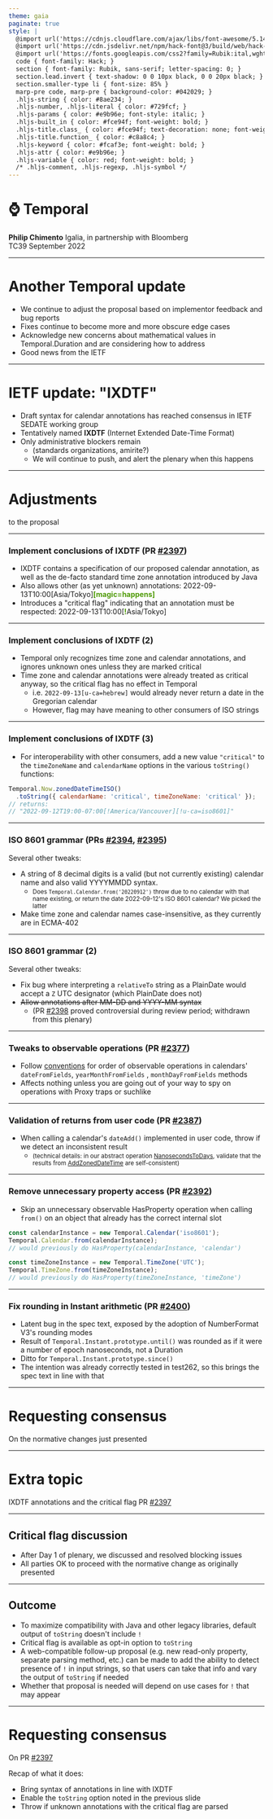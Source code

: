 ```yaml
---
theme: gaia
paginate: true
style: |
  @import url('https://cdnjs.cloudflare.com/ajax/libs/font-awesome/5.14.0/css/all.min.css');
  @import url('https://cdn.jsdelivr.net/npm/hack-font@3/build/web/hack-subset.css');
  @import url('https://fonts.googleapis.com/css2?family=Rubik:ital,wght@0,400;0,700;1,400;1,700&display=swap');
  code { font-family: Hack; }
  section { font-family: Rubik, sans-serif; letter-spacing: 0; }
  section.lead.invert { text-shadow: 0 0 10px black, 0 0 20px black; }
  section.smaller-type li { font-size: 85% }
  marp-pre code, marp-pre { background-color: #042029; }
  .hljs-string { color: #8ae234; }
  .hljs-number, .hljs-literal { color: #729fcf; }
  .hljs-params { color: #e9b96e; font-style: italic; }
  .hljs-built_in { color: #fce94f; font-weight: bold; }
  .hljs-title.class_ { color: #fce94f; text-decoration: none; font-weight: bold; }
  .hljs-title.function_ { color: #c8a8c4; }
  .hljs-keyword { color: #fcaf3e; font-weight: bold; }
  .hljs-attr { color: #e9b96e; }
  .hljs-variable { color: red; font-weight: bold; }
  /* .hljs-comment, .hljs-regexp, .hljs-symbol */
---
```


<!--
_class: invert lead
-->

# ⌚ **Temporal**

**Philip Chimento**
Igalia, in partnership with Bloomberg  
TC39 September 2022

---

# Another Temporal update

- We continue to adjust the proposal based on implementor feedback and bug reports
- Fixes continue to become more and more obscure edge cases
- Acknowledge new concerns about mathematical values in Temporal.Duration and are considering how to address
- Good news from the IETF

---

# IETF update: "IXDTF"

- Draft syntax for calendar annotations has reached consensus in IETF SEDATE working group
- Tentatively named **IXDTF** (Internet Extended Date-Time Format)
- Only administrative blockers remain
  * (standards organizations, amirite?)
  * We will continue to push, and alert the plenary when this happens

---

<!-- _class: invert lead -->

# Adjustments
to the proposal

---

### Implement conclusions of IXDTF (PR [#2397](https://github.com/tc39/proposal-temporal/pull/2397))

- IXDTF contains a specification of our proposed calendar annotation, as well as the de-facto standard time zone annotation introduced by Java
- Also allows other (as yet unknown) annotations: 2022-09-13T10:00[Asia/Tokyo]**<span style="color:#4e9a06">\[magic=happens]</span>**
- Introduces a "critical flag" indicating that an annotation must be respected: 2022-09-13T10:00[**<span style="color:#4e9a06">!</span>**<!---->Asia/Tokyo]

---

### Implement conclusions of IXDTF (2)

- Temporal only recognizes time zone and calendar annotations, and ignores unknown ones unless they are marked critical
- Time zone and calendar annotations were already treated as critical anyway, so the critical flag has no effect in Temporal
  - i.e. `2022-09-13[u-ca=hebrew]` would already never return a date in the Gregorian calendar
  - However, flag may have meaning to other consumers of ISO strings

---

### Implement conclusions of IXDTF (3)

- For interoperability with other consumers, add a new value `"critical"` to the `timeZoneName` and `calendarName` options in the various `toString()` functions:

```js
Temporal.Now.zonedDateTimeISO()
  .toString({ calendarName: 'critical', timeZoneName: 'critical' });
// returns:
// "2022-09-12T19:00-07:00[!America/Vancouver][!u-ca=iso8601]"
```

---

### ISO 8601 grammar (PRs [#2394](https://github.com/tc39/proposal-temporal/pull/2394), [#2395](https://github.com/tc39/proposal-temporal/pull/2395))

Several other tweaks:
- A string of 8 decimal digits is a valid (but not currently existing) calendar name and also valid YYYYMMDD syntax.
  - <small>Does `Temporal.Calendar.from('20220912')` throw due to no calendar with that name existing, or return the date 2022-09-12's ISO 8601 calendar? We picked the latter</small>
- Make time zone and calendar names case-insensitive, as they currently are in ECMA-402

---

### ISO 8601 grammar (2)

Several other tweaks:
- Fix bug where interpreting a `relativeTo` string as a PlainDate would accept a `Z` UTC designator (which PlainDate does not)
- ~~Allow annotations after MM-DD and YYYY-MM syntax~~
  - (PR [#2398](https://github.com/tc39/proposal-temporal/pull/2398) proved controversial during review period; withdrawn from this plenary)

---

### Tweaks to observable operations (PR [#2377](https://github.com/tc39/proposal-temporal/pull/2377))

- Follow [conventions](https://github.com/tc39/how-we-work/pull/119) for order of observable operations in calendars' `dateFromFields`, `yearMonthFromFields` , `monthDayFromFields` methods
- Affects nothing unless you are going out of your way to spy on operations with Proxy traps or suchlike

---

### Validation of returns from user code (PR [#2387](https://github.com/tc39/proposal-temporal/pull/2387))

- When calling a calendar's `dateAdd()` implemented in user code, throw if we detect an inconsistent result
  - <small>(technical details: in our abstract operation [NanosecondsToDays](https://tc39.es/proposal-temporal/#sec-temporal-nanosecondstodays), validate that the results from [AddZonedDateTime](https://tc39.es/proposal-temporal/#sec-temporal-addzoneddatetime) are self-consistent)</small>

---

### Remove unnecessary property access (PR [#2392](https://github.com/tc39/proposal-temporal/pull/2392))

- Skip an unnecessary observable HasProperty operation when calling `from()` on an object that already has the correct internal slot

```js
const calendarInstance = new Temporal.Calendar('iso8601');
Temporal.Calendar.from(calendarInstance);
// would previously do HasProperty(calendarInstance, 'calendar')

const timeZoneInstance = new Temporal.TimeZone('UTC');
Temporal.TimeZone.from(timeZoneInstance);
// would previously do HasProperty(timeZoneInstance, 'timeZone')
```

---

### Fix rounding in Instant arithmetic (PR [#2400](https://github.com/tc39/proposal-temporal/pull/2400))

- Latent bug in the spec text, exposed by the adoption of NumberFormat V3's rounding modes
- Result of `Temporal.Instant.prototype.until()` was rounded as if it were a number of epoch nanoseconds, not a Duration
- Ditto for `Temporal.Instant.prototype.since()`
- The intention was already correctly tested in test262, so this brings the spec text in line with that

---

<!-- _class: lead -->

# Requesting consensus

On the normative changes just presented

---

<!-- _class: lead -->

# Extra topic
IXDTF annotations and the critical flag
PR [#2397](https://github.com/tc39/proposal-temporal/pull/2397)

---

## Critical flag discussion

- After Day 1 of plenary, we discussed and resolved blocking issues
- All parties OK to proceed with the normative change as originally presented

---

## Outcome

- To maximize compatibility with Java and other legacy libraries, default output of `toString` doesn't include `!`
- Critical flag is available as opt-in option to `toString`
- A web-compatible follow-up proposal (e.g. new read-only property, separate parsing method, etc.) can be made to add the ability to detect presence of `!` in input strings, so that users can take that info and  vary the output of `toString` if needed
- Whether that proposal is needed will depend on use cases for `!` that may appear

---

# Requesting consensus

On PR [#2397](https://github.com/tc39/proposal-temporal/pull/2397)

Recap of what it does:
- Bring syntax of annotations in line with IXDTF
- Enable the `toString` option noted in the previous slide
- Throw if unknown annotations with the critical flag are parsed
